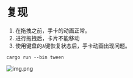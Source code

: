 # 复现
1. 在拖拽之前，手卡的动画正常。
2. 进行拖拽后，卡片不能移动
3. 使用键盘的`A`键恢复状态后，手卡动画出现问题。

```shell
cargo run --bin tween
```

![img.png](doc/error.gif)